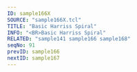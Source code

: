 ```yaml
---
ID: sample166X
SOURCE: "sample166X.tcl"
TITLE: "Basic Harriss Spiral"
INFO: "<BR>Basic Harriss Spiral"
RELATED: "sample141 sample166 sample168"
seqNo: 91
prevID: sample166
nextID: sample167
---
```

